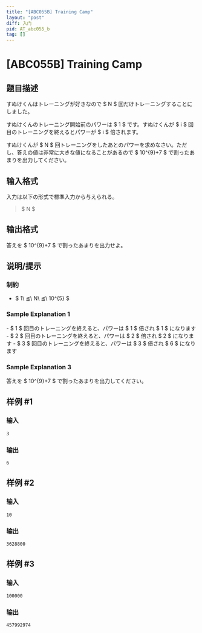 ```yaml
---
title: "[ABC055B] Training Camp"
layout: "post"
diff: 入门
pid: AT_abc055_b
tag: []
---
```


# [ABC055B] Training Camp

## 题目描述

[problemUrl]: https://atcoder.jp/contests/abc055/tasks/abc055_b

すぬけくんはトレーニングが好きなので $ N $ 回だけトレーニングすることにしました。

すぬけくんのトレーニング開始前のパワーは $ 1 $ です。すぬけくんが $ i $ 回目のトレーニングを終えるとパワーが $ i $ 倍されます。

すぬけくんが $ N $ 回トレーニングをしたあとのパワーを求めなさい。ただし、答えの値は非常に大きな値になることがあるので $ 10^{9}+7 $ で割ったあまりを出力してください。

## 输入格式

入力は以下の形式で標準入力から与えられる。

> $ N $

## 输出格式

答えを $ 10^{9}+7 $ で割ったあまりを出力せよ。

## 说明/提示

### 制約

- $ 1\ ≦\ N\ ≦\ 10^{5} $

### Sample Explanation 1

\- $ 1 $ 回目のトレーニングを終えると、パワーは $ 1 $ 倍され $ 1 $ になります - $ 2 $ 回目のトレーニングを終えると、パワーは $ 2 $ 倍され $ 2 $ になります - $ 3 $ 回目のトレーニングを終えると、パワーは $ 3 $ 倍され $ 6 $ になります

### Sample Explanation 3

答えを $ 10^{9}+7 $ で割ったあまりを出力してください。

## 样例 #1

### 输入

```
3
```

### 输出

```
6
```

## 样例 #2

### 输入

```
10
```

### 输出

```
3628800
```

## 样例 #3

### 输入

```
100000
```

### 输出

```
457992974
```

